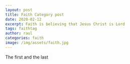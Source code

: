 ```yaml
---
layout: post
title: Faith Category post
date: 2020-02-12
excerpt: Faith is believing that Jesus Christ is Lord
tags: faithtag
author: raul
categories: faith
image: /img/assets/faith.jpg
---
```


The first and the last
